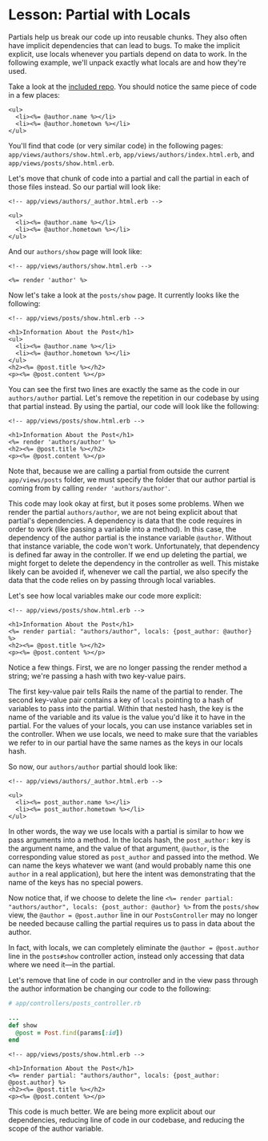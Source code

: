 # Lesson: Partial with Locals

Partials help us break our code up into reusable chunks. They also often have implicit dependencies that can lead to bugs. To make the implicit explicit, use locals whenever you partials depend on data to work. In the following example, we'll unpack exactly what locals are and how they're used.

Take a look at the [included repo](https://github.com/learn-co-students/partial-locals-reading-v-000). You should notice the same piece of code in a few places:

```erb
<ul>
  <li><%= @author.name %></li>
  <li><%= @author.hometown %></li>
</ul>
```

You'll find that code (or very similar code) in the following pages: `app/views/authors/show.html.erb`, `app/views/authors/index.html.erb`, and `app/views/posts/show.html.erb`.

Let's move that chunk of code into a partial and call the partial in each of those files instead. So our partial will look like:

```erb
<!-- app/views/authors/_author.html.erb -->

<ul>
  <li><%= @author.name %></li>
  <li><%= @author.hometown %></li>
</ul>
```

And our `authors/show` page will look like:

```erb
<!-- app/views/authors/show.html.erb -->

<%= render 'author' %>
```

Now let's take a look at the `posts/show` page. It currently looks like the following:

```erb
<!-- app/views/posts/show.html.erb -->

<h1>Information About the Post</h1>
<ul>
  <li><%= @author.name %></li>
  <li><%= @author.hometown %></li>
</ul>
<h2><%= @post.title %></h2>
<p><%= @post.content %></p>
```

You can see the first two lines are exactly the same as the code in our `authors/author` partial. Let's remove the repetition in our codebase by using that partial instead. By using the partial, our code will look like the following:

```erb
<!-- app/views/posts/show.html.erb -->

<h1>Information About the Post</h1>
<%= render 'authors/author' %>
<h2><%= @post.title %></h2>
<p><%= @post.content %></p>
```

Note that, because we are calling a partial from outside the current `app/views/posts` folder, we must specify the folder that our author partial is coming from by calling `render 'authors/author'`.

This code may look okay at first, but it poses some problems. When we render the partial `authors/author`, we are not being explicit about that partial's dependencies. A dependency is data that the code requires in order to work (like passing a variable into a method). In this case, the dependency of the author partial is the instance variable `@author`. Without that instance variable, the code won't work. Unfortunately, that dependency is defined far away in the controller. If we end up deleting the partial, we might forget to delete the dependency in the controller as well. This mistake likely can be avoided if, whenever we call the partial, we also specify the data that the code relies on by passing through local variables.

Let's see how local variables make our code more explicit:

```erb
<!-- app/views/posts/show.html.erb -->

<h1>Information About the Post</h1>
<%= render partial: "authors/author", locals: {post_author: @author} %>
<h2><%= @post.title %></h2>
<p><%= @post.content %></p>
```

Notice a few things. First, we are no longer passing the render method a string; we're passing a hash with two key-value pairs.

The first key-value pair tells Rails the name of the partial to render. The second key-value pair contains a key of `locals` pointing to a hash of variables to pass into the partial. Within that nested hash, the key is the name of the variable and its value is the value you'd like it to have in the partial. For the values of your locals, you can use instance variables set in the controller. When we use locals, we need to make sure that the variables we refer to in our partial have the same names as the keys in our locals hash.

So now, our `authors/author` partial should look like:

```erb
<!-- app/views/authors/_author.html.erb -->

<ul>
  <li><%= post_author.name %></li>
  <li><%= post_author.hometown %></li>
</ul>
```

In other words, the way we use locals with a partial is similar to how we pass arguments into a method. In the locals hash, the `post_author:` key is the argument name, and the value of that argument, `@author`, is the corresponding value stored as `post_author` and passed into the method. We can name the keys whatever we want (and would probably name this one `author` in a real application), but here the intent was demonstrating that the name of the keys has no special powers.

Now notice that, if we choose to delete the line `<%= render partial: "authors/author", locals: {post_author: @author} %>` from the `posts/show` view, the `@author = @post.author` line in our `PostsController` may no longer be needed because calling the partial requires us to pass in data about the author.

In fact, with locals, we can completely eliminate the `@author = @post.author` line in the `posts#show` controller action, instead only accessing that data where we need it—in the partial.

Let's remove that line of code in our controller and in the view pass through the author information be changing our code to the following:

```ruby
# app/controllers/posts_controller.rb

...
def show
  @post = Post.find(params[:id])
end
```

```erb
<!-- app/views/posts/show.html.erb -->

<h1>Information About the Post</h1>
<%= render partial: "authors/author", locals: {post_author: @post.author} %>
<h2><%= @post.title %></h2>
<p><%= @post.content %></p>
```

This code is much better. We are being more explicit about our dependencies, reducing line of code in our codebase, and reducing the scope of the author variable.
